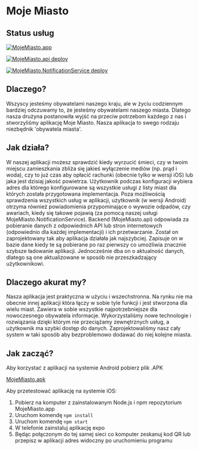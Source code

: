 # Moje Miasto
## Status usług
[![MojeMiasto.app](https://github.com/MojeMiasto/MojeMiasto.app/actions/workflows/node.js.yml/badge.svg)](https://github.com/MojeMiasto/MojeMiasto.app/actions/workflows/node.js.yml)

[![MojeMiasto.api deploy](https://github.com/MojeMiasto/MojeMiasto.api/actions/workflows/main_mojemiasto-api.yml/badge.svg)](https://github.com/MojeMiasto/MojeMiasto.api/actions/workflows/main_mojemiasto-api.yml)

[![MojeMiasto.NotificationService deploy](https://github.com/MojeMiasto/MojeMiasto.NotificationService/actions/workflows/main_moje-miasto-notification-service.yml/badge.svg)](https://github.com/MojeMiasto/MojeMiasto.NotificationService/actions/workflows/main_moje-miasto-notification-service.yml)

## Dlaczego?
Wszyscy jesteśmy obywatelami naszego kraju, ale w życiu codziennym bardziej odczuwamy to, że jesteśmy obywatelami naszego miasta. Dlatego nasza drużyna postanowiła wyjść na przeciw potrzebom każdego z nas i stworzyliśmy aplikację Moje Miasto. Nasza aplikacja to swego rodzaju niezbędnik 'obywatela miasta'.
## Jak działa?
W naszej aplikacji możesz sprawdzić kiedy wyrzucić śmieci, czy w twoim miejscu zamieszkania zbliża się jakieś wyłączenie mediów (np. prąd i woda), czy to już czas aby opłacić rachunki (obecnie tylko w wersji iOS) lub jaka jest dzisiaj jakość powietrza. Użytkownik podczas konfiguracji wybiera adres dla którego konfigurowane są wszystkie usługi z listy miast dla których została przygotowana implementacja. Poza możliwością sprawdzenia wszystkich usług w aplikacji, użytkownik (w wersji Android) otrzyma również powiadomienia przypominające o wywozie odpadów, czy awariach, kiedy się takowe pojawią (za pomocą naszej usługi MojeMiasto.NotificationService).
Backend (MojeMiasto.api) odpowiada za pobieranie danych z odpowiednich API lub stron internetowych (odpowiednio dla każdej implementacji) i ich przetwarzanie. Został on zaprojektowany tak aby aplikacja działała jak najszybciej. Zapisuje on w bazie dane kiedy te są pobierane po raz pierwszy co umożliwia znacznie szybsze ładowanie aplikacji. Jednocześnie dba on o aktualność danych, dlatego są one aktualizowane w sposób nie przeszkadzający użytkownikowi.
## Dlaczego akurat my?
Nasza aplikacja jest praktyczna w użyciu i wszechstronna. Na rynku nie ma obecnie innej aplikacji która łączy w sobie tyle funkcji i jest stworzona dla wielu miast. Zawiera w sobie wszystkie najpotrzebniejsze dla nowoczesnego obywatela informacje. Wykorzystaliśmy nowe technologie i rozwiązania dzięki którym nie przeciążamy zewnętrznych usług, a użytkownik ma szybki dostęp do danych. Zaprojektowaliśmy nasz cały system w taki sposób aby bezproblemowo dodawać do niej kolejne miasta.
## Jak zacząć?
Aby korzystać z aplikacji na systemie Android pobierz plik .APK

[MojeMiasto.apk](https://github.com/MojeMiasto/.github/blob/ceda25d0c383b52f07536849e6431fef43a4eaee/MojeMiasto.apk)

Aby przetestować aplikację na systemie iOS: 
1. Pobierz na komputer z zainstalowanym Node.js i npm repozytorium MojeMiasto.app 
2. Uruchom komendę `npm install`
3. Uruchom komendę `npm start`
4. W telefonie zainstaluj aplikację expo
5. Będąc połączonym do tej samej sieci co komputer zeskanuj kod QR lub przepisz w aplikacji adres widoczny po uruchomieniu programu
